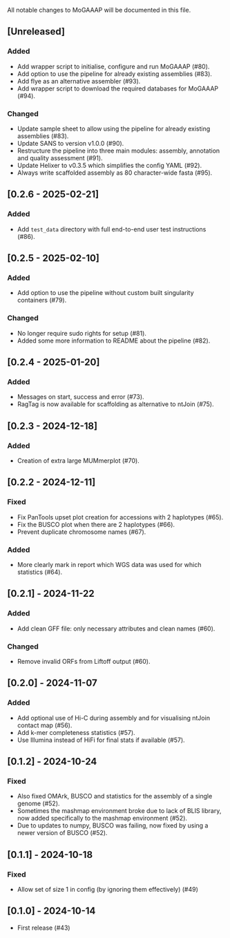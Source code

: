 All notable changes to MoGAAAP will be documented in this file.

## [Unreleased]

### Added
- Add wrapper script to initialise, configure and run MoGAAAP (#80).
- Add option to use the pipeline for already existing assemblies (#83).
- Add flye as an alternative assembler (#93).
- Add wrapper script to download the required databases for MoGAAAP (#94).

### Changed
- Update sample sheet to allow using the pipeline for already existing assemblies (#83).
- Update SANS to version v1.0.0 (#90).
- Restructure the pipeline into three main modules: assembly, annotation and quality assessment (#91).
- Update Helixer to v0.3.5 which simplifies the config YAML (#92).
- Always write scaffolded assembly as 80 character-wide fasta (#95).

## [0.2.6 - 2025-02-21]

### Added
- Add `test_data` directory with full end-to-end user test instructions (#86).

## [0.2.5 - 2025-02-10]

### Added
- Add option to use the pipeline without custom built singularity containers (#79).

### Changed
- No longer require sudo rights for setup (#81).
- Added some more information to README about the pipeline (#82).

## [0.2.4 - 2025-01-20]

### Added
- Messages on start, success and error (#73).
- RagTag is now available for scaffolding as alternative to ntJoin (#75).

## [0.2.3 - 2024-12-18]

### Added
- Creation of extra large MUMmerplot (#70).

## [0.2.2 - 2024-12-11]

### Fixed
- Fix PanTools upset plot creation for accessions with 2 haplotypes (#65).
- Fix the BUSCO plot when there are 2 haplotypes (#66).
- Prevent duplicate chromosome names (#67).

### Added
- More clearly mark in report which WGS data was used for which statistics (#64).

## [0.2.1] - 2024-11-22

### Added
- Add clean GFF file: only necessary attributes and clean names (#60).

### Changed
- Remove invalid ORFs from Liftoff output (#60).

## [0.2.0] - 2024-11-07

### Added
- Add optional use of Hi-C during assembly and for visualising ntJoin contact map (#56).
- Add k-mer completeness statistics (#57).
- Use Illumina instead of HiFi for final stats if available (#57).

## [0.1.2] - 2024-10-24

### Fixed
- Also fixed OMArk, BUSCO and statistics for the assembly of a single genome (#52).
- Sometimes the mashmap environment broke due to lack of BLIS library, now added specifically to the mashmap environment (#52).
- Due to updates to numpy, BUSCO was failing, now fixed by using a newer version of BUSCO (#52).

## [0.1.1] - 2024-10-18

### Fixed
- Allow set of size 1 in config (by ignoring them effectively) (#49)

## [0.1.0] - 2024-10-14

- First release (#43)
